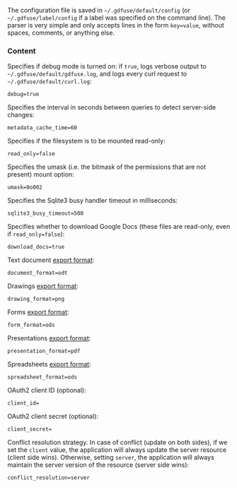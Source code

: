 The configuration file is saved in `~/.gdfuse/default/config` (or `~/.gdfuse/label/config` if a label was specified on the command line). The parser is very simple and only accepts lines in the form `key=value`, without spaces, comments, or anything else.

### Content

Specifies if debug mode is turned on: if `true`, logs verbose output to `~/.gdfuse/default/gdfuse.log`, and logs every curl request to `~/.gdfuse/default/curl.log`:

    debug=true

Specifies the interval in seconds between queries to detect server-side changes:

    metadata_cache_time=60

Specifies if the filesystem is to be mounted read-only:

    read_only=false

Specifies the umask (i.e. the bitmask of  the  permissions  that  are  not present) mount option:

    umask=0o002

Specifies the Sqlite3 busy handler timeout in milliseconds:

    sqlite3_busy_timeout=500

Specifies whether to download Google Docs (these files are read-only, even if `read_only=false`):

    download_docs=true

Text document [export format](https://developers.google.com/google-apps/documents-list/#valid_download_formats_for_text_documents):

    document_format=odt
    
Drawings [export format](https://developers.google.com/google-apps/documents-list/#valid_download_formats_for_drawings):

    drawing_format=png

Forms [export format](https://developers.google.com/google-apps/documents-list/#valid_formats_for_spreadsheets):

    form_format=ods

Presentations [export format](https://developers.google.com/google-apps/documents-list/#valid_formats_for_presentations):

    presentation_format=pdf

Spreadsheets [export format](https://developers.google.com/google-apps/documents-list/#valid_formats_for_spreadsheets):

    spreadsheet_format=ods

OAuth2 client ID (optional):

    client_id=

OAuth2 client secret (optional):

    client_secret=

Conflict resolution strategy. In case of conflict (update on both sides), if
we set the `client` value, the application will always update the server
resource (client side wins). Otherwise, setting `server`, the application will
always maintain the server version of the resource (server side wins):

    conflict_resolution=server

